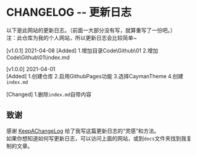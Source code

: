 # CHANGELOG -- 更新日志

以下是此网站的更新日志。（前面一大部分没有写，就算重写了一份吧。）  
注：此仓库为我的个人网站，所以更新日志会比较简单~

[v1.0.1] 2021-04-08
[Added]
1.增加目录Code\Github\01
2.增加Code\Github\01\index.md


[v1.0.0] 2021-04-01  
[Added]
1.创建仓库
2.启用GithubPages功能
3.选择CaymanTheme
4.创建`index.md`

[Changed]
1.删除`index.md`自带内容


## 致谢

感谢 [KeepAChangeLog](https://keepachangelog.com/zh-CN/1.0.0/) 给了我写这篇更新日志的“灵感”和方法。  
如果你想知道如何写更新日志，可以访问上面的网站，或到`docs`文件夹找到我复制的文章。
